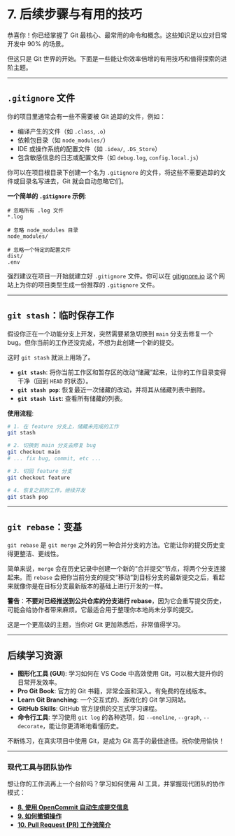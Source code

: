 # 7. 后续步骤与有用的技巧

恭喜你！你已经掌握了 Git 最核心、最常用的命令和概念。这些知识足以应对日常开发中 90% 的场景。

但这只是 Git 世界的开始。下面是一些能让你效率倍增的有用技巧和值得探索的进阶主题。

---

## `.gitignore` 文件

你的项目里通常会有一些不需要被 Git 追踪的文件，例如：
*   编译产生的文件（如 `.class`, `.o`）
*   依赖包目录（如 `node_modules/`）
*   IDE 或操作系统的配置文件（如 `.idea/`, `.DS_Store`）
*   包含敏感信息的日志或配置文件（如 `debug.log`, `config.local.js`）

你可以在项目根目录下创建一个名为 `.gitignore` 的文件，将这些不需要追踪的文件或目录名写进去，Git 就会自动忽略它们。

**一个简单的 `.gitignore` 示例**:
```
# 忽略所有 .log 文件
*.log

# 忽略 node_modules 目录
node_modules/

# 忽略一个特定的配置文件
dist/
.env
```
强烈建议在项目一开始就建立好 `.gitignore` 文件。你可以在 [gitignore.io](https://www.toptal.com/developers/gitignore) 这个网站上为你的项目类型生成一份推荐的 `.gitignore` 文件。

---

## `git stash`：临时保存工作

假设你正在一个功能分支上开发，突然需要紧急切换到 `main` 分支去修复一个 bug。但你当前的工作还没完成，不想为此创建一个新的提交。

这时 `git stash` 就派上用场了。

*   **`git stash`**: 将你当前工作区和暂存区的改动“储藏”起来，让你的工作目录变得干净（回到 `HEAD` 的状态）。
*   **`git stash pop`**: 恢复最近一次储藏的改动，并将其从储藏列表中删除。
*   **`git stash list`**: 查看所有储藏的列表。

**使用流程**:
```bash
# 1. 在 feature 分支上，储藏未完成的工作
git stash

# 2. 切换到 main 分支去修复 bug
git checkout main
# ... fix bug, commit, etc ...

# 3. 切回 feature 分支
git checkout feature

# 4. 恢复之前的工作，继续开发
git stash pop
```

---

## `git rebase`：变基

`git rebase` 是 `git merge` 之外的另一种合并分支的方法。它能让你的提交历史变得更整洁、更线性。

简单来说，`merge` 会在历史记录中创建一个新的“合并提交”节点，将两个分支连接起来。而 `rebase` 会把你当前分支的提交“移动”到目标分支的最新提交之后，看起来就像你是在目标分支最新版本的基础上进行开发的一样。

**警告**：**不要对已经推送到公共仓库的分支进行 rebase**，因为它会重写提交历史，可能会给协作者带来麻烦。它最适合用于整理你本地尚未分享的提交。

这是一个更高级的主题，当你对 Git 更加熟悉后，非常值得学习。

---

## 后续学习资源

*   **图形化工具 (GUI)**: 学习如何在 VS Code 中高效使用 Git，可以极大提升你的日常开发效率。
*   **Pro Git Book**: 官方的 Git 书籍，非常全面和深入。有免费的在线版本。
*   **Learn Git Branching**: 一个交互式的、游戏化的 Git 学习网站。
*   **GitHub Skills**: GitHub 官方提供的交互式学习课程。
*   **命令行工具**: 学习使用 `git log` 的各种选项，如 `--oneline`, `--graph`, `--decorate`，能让你更清晰地看懂历史。

不断练习，在真实项目中使用 Git，是成为 Git 高手的最佳途径。祝你使用愉快！

---
### 现代工具与团队协作
想让你的工作流再上一个台阶吗？学习如何使用 AI 工具，并掌握现代团队的协作模式：
*   **[8. 使用 OpenCommit 自动生成提交信息](./08-Automating-Commits-with-OpenCommit.md)**
*   **[9. 如何撤销操作](./09-Undoing-Things.md)**
*   **[10. Pull Request (PR) 工作流简介](./10-Pull-Request-Workflow.md)**
